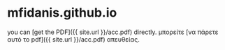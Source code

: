 # mfidanis.github.io
you can [get the PDF]({{ site.url }}/acc.pdf) directly.
μπορείτε [να πάρετε αυτό το pdf]({{ site.url }}/acc.pdf) απευθείας.
